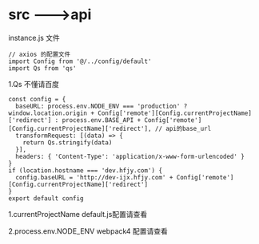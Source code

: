 # src --->api

instance.js 文件
```
// axios 的配置文件
import Config from '@/../config/default'
import Qs from 'qs'
``` 
1.Qs 不懂请百度

```
const config = {
  baseURL: process.env.NODE_ENV === 'production' ? window.location.origin + Config['remote'][Config.currentProjectName]['redirect'] : process.env.BASE_API + Config['remote'][Config.currentProjectName]['redirect'], // api的base_url
  transformRequest: [(data) => {
    return Qs.stringify(data)
  }],
  headers: { 'Content-Type': 'application/x-www-form-urlencoded' }
}
if (location.hostname === 'dev.hfjy.com') {
  config.baseURL = 'http://dev-ijx.hfjy.com' + Config['remote'][Config.currentProjectName]['redirect']
}
export default config

```
1.currentProjectName default.js配置请查看

2.process.env.NODE_ENV webpack4 配置请查看

